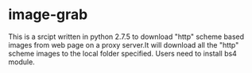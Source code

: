 image-grab
==========

This is a srcipt written in python 2.7.5 to download "http" scheme based images from web page on a proxy server.It will download all the "http" scheme images to the local folder specified. Users need to install bs4 module.
